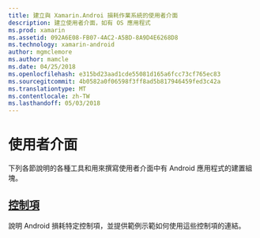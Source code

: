 ```yaml
---
title: 建立與 Xamarin.Androi 損耗作業系統的使用者介面
description: 建立使用者介面，如有 OS 應用程式
ms.prod: xamarin
ms.assetid: 092A6E08-FB07-4AC2-A5BD-8A9D4E6268D8
ms.technology: xamarin-android
author: mgmclemore
ms.author: mamcle
ms.date: 04/25/2018
ms.openlocfilehash: e315bd23aad1cde55081d165a6fcc73cf765ec83
ms.sourcegitcommit: 4b0582a0f06598f3ff8ad5b817946459fed3c42a
ms.translationtype: MT
ms.contentlocale: zh-TW
ms.lasthandoff: 05/03/2018
---
```

# <a name="user-interface"></a>使用者介面

下列各節說明的各種工具和用來撰寫使用者介面中有 Android 應用程式的建置組塊。
 
##  <a name="controlsandroidwearuser-interfacecontrolsindexmd"></a>[控制項](~/android/wear/user-interface/controls/index.md)

說明 Android 損耗特定控制項，並提供範例示範如何使用這些控制項的連結。
